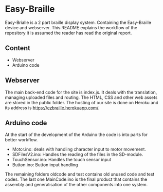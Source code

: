 # Easy-Braille

Easy-Brialle is a 2 part braille display system. Containing the Easy-Braille device and webserver. This README explains the workflow of the repository it is assumed the reader has read the original report.

## Content

- Webserver
- Arduino code



## Webserver

The main back-end code for the site is index.js. It deals with the translation, managing uploaded files and routing. The HTML, CSS and other web assets are stored in the public folder. The hosting of our site is done on Heroku and its address is https://ezbraille.herokuapp.com/.

## Arduino code

At the start of the development of the Arduino the code is into parts for better workflow. 
- Motor.ino: deals with handling character input to motor movement.
- SDFilesV2.ino: Handles the reading of the files in the SD-module.
- TouchSensor.ino: Handles the touch sensor input
- Button.ino: Button input handling

The remaining folders oldcode and test contains old unused code and test codes. The last one MainCode.ino is the final product that contains the assembly and generalisation of the other components into one system.

